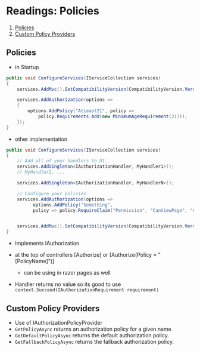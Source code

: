 # Readings: Policies

1. [Policies](https://docs.microsoft.com/en-us/aspnet/core/security/authorization/policies?view=aspnetcore-2.1)
1. [Custom Policy Providers](https://docs.microsoft.com/en-us/aspnet/core/security/authorization/iauthorizationpolicyprovider?view=aspnetcore-2.1)

## Policies
- in Startup
``` csharp
public void ConfigureServices(IServiceCollection services)
{
    services.AddMvc().SetCompatibilityVersion(CompatibilityVersion.Version_2_2);

    services.AddAuthorization(options =>
    {
        options.AddPolicy("AtLeast21", policy =>
            policy.Requirements.Add(new MinimumAgeRequirement(21)));
    });
}
```
- other implementation
``` csharp
public void ConfigureServices(IServiceCollection services)
{
    // Add all of your handlers to DI.
    services.AddSingleton<IAuthorizationHandler, MyHandler1>();
    // MyHandler2, ...

    services.AddSingleton<IAuthorizationHandler, MyHandlerN>();

    // Configure your policies
    services.AddAuthorization(options =>
          options.AddPolicy("Something",
          policy => policy.RequireClaim("Permission", "CanViewPage", "CanViewAnything")));


    services.AddMvc().SetCompatibilityVersion(CompatibilityVersion.Version_2_2);
}
```
- Implements IAuthorization

- at the top of controllers [Authorize] or [Authorize(Policy = "[PolicyName]")]
    - can be using in razor pages as well

- Handler returns no value so its good to use `context.Succeed(IAuthorizationRequirement requirement)`


## Custom Policy Providers
- Use of IAuthorizationPolicyProvider
- `GetPolicyAsync` returns an authorization policy for a given name
- `GetDefaultPolicyAsync` returns the default authorization policy.
- `GetFallbackPolicyAsync` returns the fallback authorization policy.